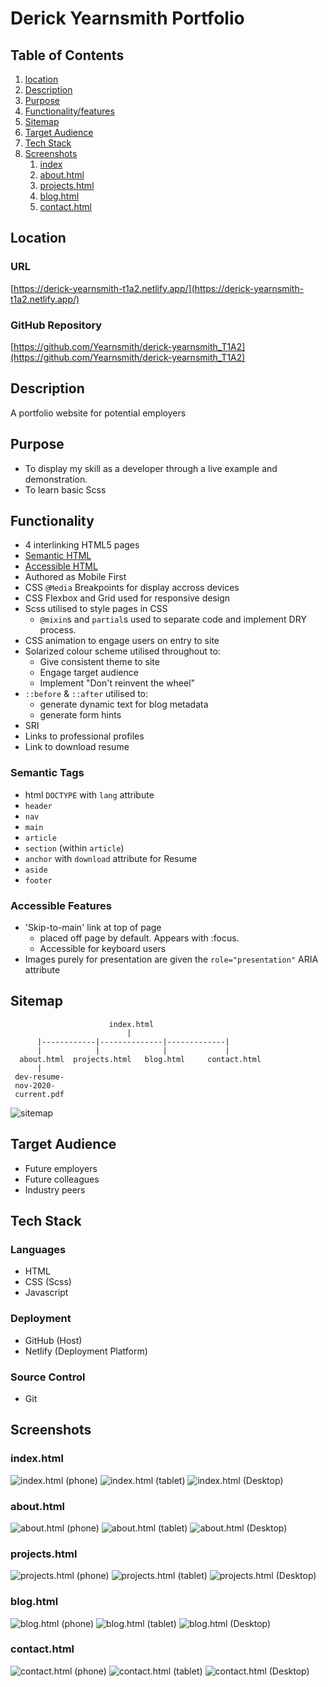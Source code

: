 # Derick Yearnsmith Portfolio

## Table of Contents

1. [location](#location)
1. [Description](#description)
1. [Purpose](#purpose)
1. [Functionality/features](#Functionality)
1. [Sitemap](#sitemap)
1. [Target Audience](#target-audience)
1. [Tech Stack](#tech-stack)
1. [Screenshots](#screenshots)
   1. [index](#index.html)
   2. [about.html](#about.html)
   2. [projects.html](#projects.html)
   2. [blog.html](#blog.html)
   2. [contact.html](#contact.html)

## Location

### URL

 [https://derick-yearnsmith-t1a2.netlify.app/](https://derick-yearnsmith-t1a2.netlify.app/)

### GitHub Repository

[https://github.com/Yearnsmith/derick-yearnsmith_T1A2](https://github.com/Yearnsmith/derick-yearnsmith_T1A2)

## Description

A portfolio website for potential employers

## Purpose

- To display my skill as a developer through a live example and demonstration.
- To learn basic Scss

## Functionality

- 4 interlinking HTML5 pages
- [Semantic HTML](#semantic-tags)
- [Accessible HTML](#accessible-features)
- Authored as Mobile First
- CSS `@Media` Breakpoints for display accross devices
- CSS Flexbox and Grid used for responsive design
- Scss utilised to style pages in CSS
  - `@mixin`s and `partial`s used to separate code and implement DRY process.
- CSS animation to engage users on entry to site
- Solarized colour scheme utilised throughout to:
  - Give consistent theme to site
  - Engage target audience
  - Implement "Don't reinvent the wheel"
- `::before` & `::after` utilised to:
  - generate dynamic text for blog metadata
  - generate form hints
- SRI
- Links to professional profiles
- Link to download resume

### Semantic Tags

- html `DOCTYPE` with `lang` attribute
- `header`
- `nav`
- `main`
- `article`
- `section` (within `article`)
- `anchor` with `download` attribute for Resume
- `aside`
- `footer`

### Accessible Features

- 'Skip-to-main' link at top of page
  - placed off page by default. Appears with :focus.
  - Accessible for keyboard users
- Images purely for presentation are given the `role="presentation"` ARIA attribute

## Sitemap

```
                      index.html
                          |
      |------------|--------------|-------------|
      |            |              |             |
  about.html  projects.html   blog.html     contact.html
      |
 dev-resume-
 nov-2020-
 current.pdf
```

![sitemap](docs/sitemap.png)

## Target Audience

- Future employers
- Future colleagues
- Industry peers

## Tech Stack

### Languages

- HTML
- CSS (Scss)
- Javascript

### Deployment

- GitHub (Host)
- Netlify (Deployment Platform)

### Source Control

- Git

## Screenshots

### index.html

![index.html (phone)](docs/index_phone.png)
![index.html (tablet)](docs/index_tablet.png)
![index.html (Desktop)](docs/index_desktop.png)

### about.html

![about.html (phone)](docs/about_phone.png)
![about.html (tablet)](docs/about_tablet.png)
![about.html (Desktop)](docs/about_desktop.png)

### projects.html

![projects.html (phone)](docs/projects_phone.png)
![projects.html (tablet)](docs/projects_tablet.png)
![projects.html (Desktop)](docs/projects_desktop.png)

### blog.html

![blog.html (phone)](docs/blog_phone.png)
![blog.html (tablet)](docs/blog_tablet.png)
![blog.html (Desktop)](docs/blog_desktop.png)

### contact.html

![contact.html (phone)](docs/contact_phone.png)
![contact.html (tablet)](docs/contact_tablet.png)
![contact.html (Desktop)](docs/contact_desktop.png)
